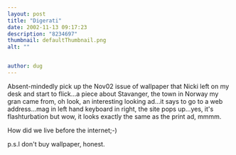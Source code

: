 ```yaml
---
layout: post
title: "Digerati"
date: 2002-11-13 09:17:23
description: "8234697"
thumbnail: defaultThumbnail.png
alt: ""


author: dug
---
```


<p>Absent-mindedly pick up the Nov02 issue of wallpaper that Nicki left on my desk and start to flick...a piece about Stavanger, the town in Norway my gran came from, oh look, an interesting looking ad...it says to go to a web address...mag in left hand keyboard in right, the site pops up...yes, it's flashturbation but wow, it looks exactly the same as the print ad, mmmm.</p>

<p>How did we live before the internet;-)</p>

<p>p.s.I don't buy wallpaper, honest.</p>
